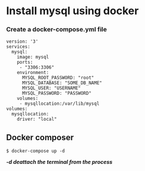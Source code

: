 # Install mysql using docker 

### Create a docker-compose.yml file 
```
version: '3'
services:
  mysql:
    image: mysql
    ports:
     - "3306:3306"
    environment:
      MYSQL_ROOT_PASSWORD: "root"
      MYSQL_DATABASE: "SOME_DB_NAME"
      MYSQL_USER: "USERNAME"
      MYSQL_PASSWORD: "PASSWORD"
    volumes:
     - mysqllocation:/var/lib/mysql
volumes:
  mysqllocation:
    driver: "local"
```

## Docker composer 

```
$ docker-compose up -d 
```
***-d deattach the terminal from the process***
